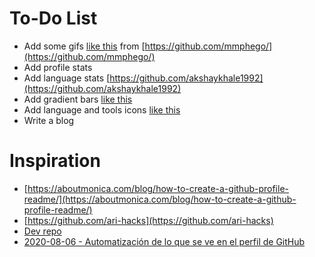 # To-Do List
- Add  some gifs [like this](https://user-images.githubusercontent.com/7910856/87048834-84abea80-c1fc-11ea-9342-27b96a046ba4.gif) from [https://github.com/mmphego/](https://github.com/mmphego/)
- Add profile stats
- Add language stats [https://github.com/akshaykhale1992](https://github.com/akshaykhale1992)
- Add gradient bars [like this](https://github.com/majoledesma?tab=overview&from=2021-12-01&to=2021-12-31)
- Add language and tools icons [like this](https://github.com/MitanshuShaBa/MitanshuShaBa)
- Write a blog

# Inspiration
- [https://aboutmonica.com/blog/how-to-create-a-github-profile-readme/](https://aboutmonica.com/blog/how-to-create-a-github-profile-readme/)
- [https://github.com/ari-hacks](https://github.com/ari-hacks)
- [Dev repo](https://dev.to/waylonwalker/what-s-on-your-github-profile-40p3)
- [2020-08-06 - Automatización de lo que se ve en el perfil de GitHub](https://fernand0.github.io/perfil-automatico-github/)
